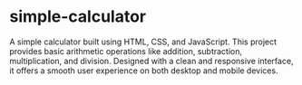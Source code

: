 # simple-calculator
A simple calculator built using HTML, CSS, and JavaScript. This project provides basic arithmetic operations like addition, subtraction, multiplication, and division. Designed with a clean and responsive interface, it offers a smooth user experience on both desktop and mobile devices.
